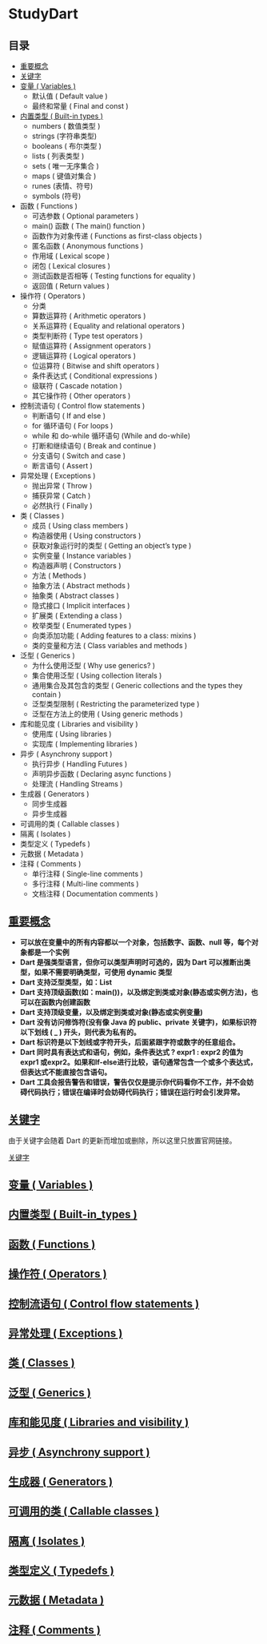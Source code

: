 # StudyDart

## 目录

* [重要概念](#重要概念)
* [关键字](#关键字)
* [变量 ( Variables )](#变量(Variables))
	* 默认值 ( Default value )
	* 最终和常量 ( Final and const )
* [内置类型 ( Built-in types )](#内置类型(Built-in_types))
	* numbers ( 数值类型 )
	* strings (字符串类型)
	* booleans ( 布尔类型 )
	* lists ( 列表类型 )
	* sets ( 唯一无序集合 )
	* maps ( 键值对集合 )
	* runes (表情、符号)
	* symbols (符号)
* 函数 ( Functions )
	* 可选参数 ( Optional parameters )
	* main() 函数 ( The main() function )
	* 函数作为对象传递 ( Functions as first-class objects )
	* 匿名函数 ( Anonymous functions )
	* 作用域 ( Lexical scope )
	* 闭包 ( Lexical closures )
	* 测试函数是否相等 ( Testing functions for equality )
	* 返回值 ( Return values )
* 操作符 ( Operators )
	* 分类
	* 算数运算符 ( Arithmetic operators )
	* 关系运算符 ( Equality and relational operators )
	* 类型判断符 ( Type test operators )
	* 赋值运算符 ( Assignment operators )
	* 逻辑运算符 ( Logical operators )
	* 位运算符 ( Bitwise and shift operators )
	* 条件表达式 ( Conditional expressions )
	* 级联符 ( Cascade notation )
	* 其它操作符 ( Other operators )
* 控制流语句 ( Control flow statements )
	* 判断语句 ( If and else )
	* for 循环语句 ( For loops )
	* while 和 do-while 循环语句 (While and do-while)
	* 打断和继续语句 ( Break and continue )
	* 分支语句 ( Switch and case )
	* 断言语句 ( Assert )
* 异常处理 ( Exceptions )
	* 抛出异常 ( Throw )
	* 捕获异常 ( Catch )
	* 必然执行 ( Finally )
* 类 ( Classes )
	* 成员 ( Using class members )
	* 构造器使用 ( Using constructors )
	* 获取对象运行时的类型 ( Getting an object’s type )
	* 实例变量 ( Instance variables )
	* 构造器声明 ( Constructors )
	* 方法 ( Methods )
	* 抽象方法 ( Abstract methods )
	* 抽象类 ( Abstract classes )
	* 隐式接口 ( Implicit interfaces )
	* 扩展类 ( Extending a class )
	* 枚举类型 ( Enumerated types )
	* 向类添加功能 ( Adding features to a class: mixins )
	* 类的变量和方法 ( Class variables and methods )
* 泛型 ( Generics )
	* 为什么使用泛型 ( Why use generics? )
	* 集合使用泛型 ( Using collection literals )
	* 通用集合及其包含的类型 ( Generic collections and the types they contain )
	* 泛型类型限制 ( Restricting the parameterized type )
	* 泛型在方法上的使用 ( Using generic methods )
* 库和能见度 ( Libraries and visibility )
	* 使用库 ( Using libraries )
	* 实现库 ( Implementing libraries )
* 异步 ( Asynchrony support )
	* 执行异步 ( Handling Futures )
	* 声明异步函数 ( Declaring async functions )
	* 处理流 ( Handling Streams )
* 生成器 ( Generators )
	* 同步生成器
	* 异步生成器
* 可调用的类 ( Callable classes )
* 隔离 ( Isolates )
* 类型定义 ( Typedefs )
* 元数据 ( Metadata )
* 注释 ( Comments )
	* 单行注释 ( Single-line comments )
	* 多行注释 ( Multi-line comments )
	* 文档注释 ( Documentation comments )

## [重要概念](https://www.dartlang.org/guides/language/language-tour#important-concepts)

* **可以放在变量中的所有内容都以一个对象，包括数字、函数、null 等，每个对象都是一个实例**
* **Dart 是强类型语言，但你可以类型声明时可选的，因为 Dart 可以推断出类型，如果不需要明确类型，可使用 dynamic 类型**
* **Dart 支持泛型类型，如：List<int>**
* **Dart 支持顶级函数(如：main())，以及绑定到类或对象(静态或实例方法)，也可以在函数内创建函数**
* **Dart 支持顶级变量，以及绑定到类或对象(静态或实例变量)**
* **Dart 没有访问修饰符(没有像 Java 的 public、private 关键字)，如果标识符以下划线 ( _ ) 开头，则代表为私有的。**
* **Dart 标识符是以下划线或字符开头，后面紧跟字符或数字的任意组合。**
* **Dart 同时具有表达式和语句，例如，条件表达式 ? expr1 : expr2 的值为 expr1 或expr2。如果和If-else进行比较，语句通常包含一个或多个表达式，但表达式不能直接包含语句。**
* **Dart 工具会报告警告和错误，警告仅仅是提示你代码看你不工作，并不会妨碍代码执行；错误在编译时会妨碍代码执行；错误在运行时会引发异常。**
	
## [关键字](https://www.dartlang.org/guides/language/language-tour#keywords)

由于关键字会随着 Dart 的更新而增加或删除，所以这里只放置官网链接。

[关键字](https://www.dartlang.org/guides/language/language-tour#keywords)

## [变量 ( Variables )](https://www.dartlang.org/guides/language/language-tour#variables)
	

## [内置类型 ( Built-in_types )](https://www.dartlang.org/guides/language/language-tour#built-in-types)

## [函数 ( Functions )](https://www.dartlang.org/guides/language/language-tour#functions)

## [操作符 ( Operators )](https://www.dartlang.org/guides/language/language-tour#operators)

## [控制流语句 ( Control flow statements )](https://www.dartlang.org/guides/language/language-tour#control-flow-statements)

## [异常处理 ( Exceptions )](https://www.dartlang.org/guides/language/language-tour#exceptions)

## [类 ( Classes )](https://www.dartlang.org/guides/language/language-tour#classes)

## [泛型 ( Generics )](https://www.dartlang.org/guides/language/language-tour#generics)

## [库和能见度 ( Libraries and visibility )](https://www.dartlang.org/guides/language/language-tour#libraries-and-visibility)

## [异步 ( Asynchrony support )](https://www.dartlang.org/guides/language/language-tour#asynchrony-support)

## [生成器 ( Generators )](https://www.dartlang.org/guides/language/language-tour#generators)

## [可调用的类 ( Callable classes )](https://www.dartlang.org/guides/language/language-tour#callable-classes)

## [隔离 ( Isolates )](https://www.dartlang.org/guides/language/language-tour#isolates)

## [类型定义 ( Typedefs )](https://www.dartlang.org/guides/language/language-tour#typedefs)

## [元数据 ( Metadata )](https://www.dartlang.org/guides/language/language-tour#metadata)

## [注释 ( Comments )](https://www.dartlang.org/guides/language/language-tour#comments)


